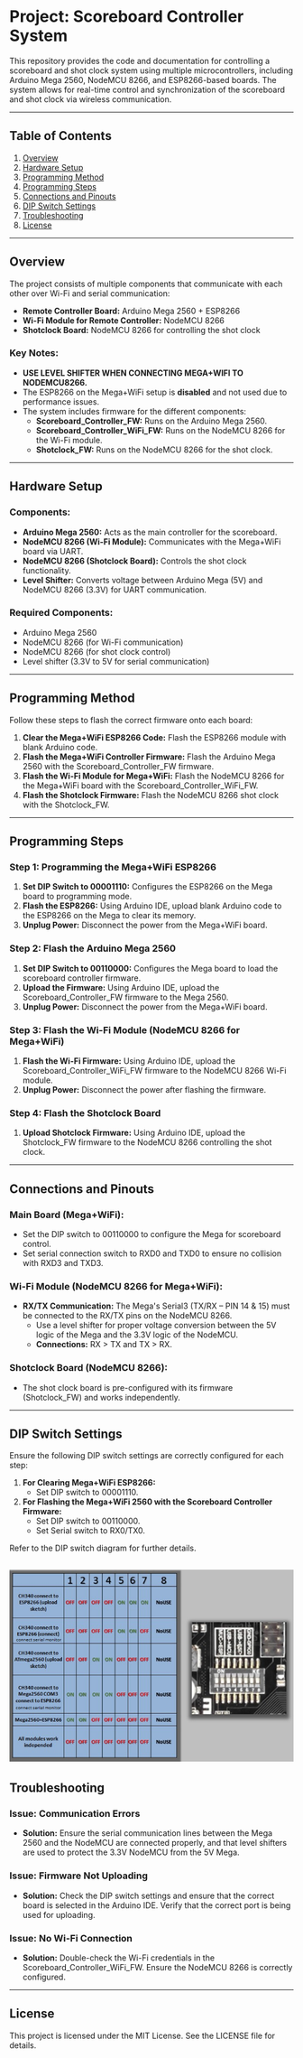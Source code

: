 ﻿# Project: Scoreboard Controller System

This repository provides the code and documentation for controlling a scoreboard and shot clock system using multiple microcontrollers, including Arduino Mega 2560, NodeMCU 8266, and ESP8266-based boards. The system allows for real-time control and synchronization of the scoreboard and shot clock via wireless communication.

---

## Table of Contents

1. [Overview](#overview)
2. [Hardware Setup](#hardware-setup)
3. [Programming Method](#programming-method)
4. [Programming Steps](#programming-steps)
5. [Connections and Pinouts](#connections-and-pinouts)
6. [DIP Switch Settings](#dip-switch-settings)
7. [Troubleshooting](#troubleshooting)
8. [License](#license)

---

<a id="overview"></a>
## Overview

The project consists of multiple components that communicate with each other over Wi-Fi and serial communication:

- **Remote Controller Board:** Arduino Mega 2560 + ESP8266
- **Wi-Fi Module for Remote Controller:** NodeMCU 8266
- **Shotclock Board:** NodeMCU 8266 for controlling the shot clock

### Key Notes:

- **USE LEVEL SHIFTER WHEN CONNECTING MEGA+WIFI TO NODEMCU8266.**
- The ESP8266 on the Mega+WiFi setup is **disabled** and not used due to performance issues.
- The system includes firmware for the different components:
  - **Scoreboard_Controller_FW:** Runs on the Arduino Mega 2560.
  - **Scoreboard_Controller_WiFi_FW:** Runs on the NodeMCU 8266 for the Wi-Fi module.
  - **Shotclock_FW:** Runs on the NodeMCU 8266 for the shot clock.

---

<a id="hardware-setup"></a>
## Hardware Setup

### Components:

- **Arduino Mega 2560:** Acts as the main controller for the scoreboard.
- **NodeMCU 8266 (Wi-Fi Module):** Communicates with the Mega+WiFi board via UART.
- **NodeMCU 8266 (Shotclock Board):** Controls the shot clock functionality.
- **Level Shifter:** Converts voltage between Arduino Mega (5V) and NodeMCU 8266 (3.3V) for UART communication.

### Required Components:

- Arduino Mega 2560
- NodeMCU 8266 (for Wi-Fi communication)
- NodeMCU 8266 (for shot clock control)
- Level shifter (3.3V to 5V for serial communication)

---

<a id="programming-method"></a>
## Programming Method

Follow these steps to flash the correct firmware onto each board:

1. **Clear the Mega+WiFi ESP8266 Code:** Flash the ESP8266 module with blank Arduino code.
2. **Flash the Mega+WiFi Controller Firmware:** Flash the Arduino Mega 2560 with the Scoreboard_Controller_FW firmware.
3. **Flash the Wi-Fi Module for Mega+WiFi:** Flash the NodeMCU 8266 for the Mega+WiFi board with the Scoreboard_Controller_WiFi_FW.
4. **Flash the Shotclock Firmware:** Flash the NodeMCU 8266 shot clock with the Shotclock_FW.

---

<a id="programming-steps"></a>
## Programming Steps

### Step 1: Programming the Mega+WiFi ESP8266

1. **Set DIP Switch to 00001110:** Configures the ESP8266 on the Mega board to programming mode.
2. **Flash the ESP8266:** Using Arduino IDE, upload blank Arduino code to the ESP8266 on the Mega to clear its memory.
3. **Unplug Power:** Disconnect the power from the Mega+WiFi board.

### Step 2: Flash the Arduino Mega 2560

1. **Set DIP Switch to 00110000:** Configures the Mega board to load the scoreboard controller firmware.
2. **Upload the Firmware:** Using Arduino IDE, upload the Scoreboard_Controller_FW firmware to the Mega 2560.
3. **Unplug Power:** Disconnect the power from the Mega+WiFi board.

### Step 3: Flash the Wi-Fi Module (NodeMCU 8266 for Mega+WiFi)

1. **Flash the Wi-Fi Firmware:** Using Arduino IDE, upload the Scoreboard_Controller_WiFi_FW firmware to the NodeMCU 8266 Wi-Fi module.
2. **Unplug Power:** Disconnect the power after flashing the firmware.

### Step 4: Flash the Shotclock Board

1. **Upload Shotclock Firmware:** Using Arduino IDE, upload the Shotclock_FW firmware to the NodeMCU 8266 controlling the shot clock.

---

<a id="connections-and-pinouts"></a>
## Connections and Pinouts

### Main Board (Mega+WiFi):

- Set the DIP switch to 00110000 to configure the Mega for scoreboard control.
- Set serial connection switch to RXD0 and TXD0 to ensure no collision with RXD3 and TXD3.

### Wi-Fi Module (NodeMCU 8266 for Mega+WiFi):

- **RX/TX Communication:** The Mega's Serial3 (TX/RX – PIN 14 & 15) must be connected to the RX/TX pins on the NodeMCU 8266.
  - Use a level shifter for proper voltage conversion between the 5V logic of the Mega and the 3.3V logic of the NodeMCU.
  - **Connections:** RX > TX and TX > RX.

### Shotclock Board (NodeMCU 8266):

- The shot clock board is pre-configured with its firmware (Shotclock_FW) and works independently.

---

<a id="dip-switch-settings"></a>
## DIP Switch Settings

Ensure the following DIP switch settings are correctly configured for each step:

1. **For Clearing Mega+WiFi ESP8266:**
   - Set DIP switch to 00001110.
2. **For Flashing the Mega+WiFi 2560 with the Scoreboard Controller Firmware:**
   - Set DIP switch to 00110000.
   - Set Serial switch to RX0/TX0.

Refer to the DIP switch diagram for further details.

![](/docs/dipswitch.png)
---

<a id="troubleshooting"></a>
## Troubleshooting

### Issue: Communication Errors

- **Solution:** Ensure the serial communication lines between the Mega 2560 and the NodeMCU are connected properly, and that level shifters are used to protect the 3.3V NodeMCU from the 5V Mega.

### Issue: Firmware Not Uploading

- **Solution:** Check the DIP switch settings and ensure that the correct board is selected in the Arduino IDE. Verify that the correct port is being used for uploading.

### Issue: No Wi-Fi Connection

- **Solution:** Double-check the Wi-Fi credentials in the Scoreboard_Controller_WiFi_FW. Ensure the NodeMCU 8266 is correctly configured.

---

<a id="license"></a>
## License

This project is licensed under the MIT License. See the LICENSE file for details.
